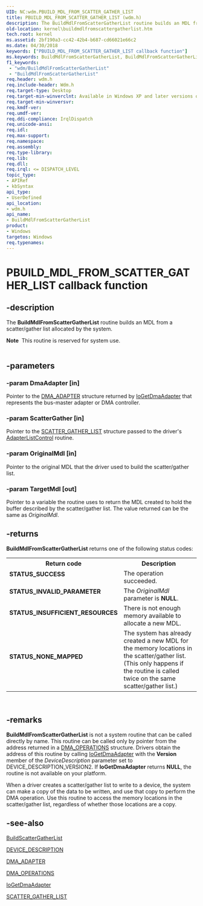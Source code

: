 ```yaml
---
UID: NC:wdm.PBUILD_MDL_FROM_SCATTER_GATHER_LIST
title: PBUILD_MDL_FROM_SCATTER_GATHER_LIST (wdm.h)
description: The BuildMdlFromScatterGatherList routine builds an MDL from a scatter/gather list allocated by the system.Note  This routine is reserved for system use.
old-location: kernel\buildmdlfromscattergatherlist.htm
tech.root: kernel
ms.assetid: 2bf190a3-cc42-42b4-b687-cd66021e66c2
ms.date: 04/30/2018
keywords: ["PBUILD_MDL_FROM_SCATTER_GATHER_LIST callback function"]
ms.keywords: BuildMdlFromScatterGatherList, BuildMdlFromScatterGatherList callback function [Kernel-Mode Driver Architecture], PBUILD_MDL_FROM_SCATTER_GATHER_LIST, PBUILD_MDL_FROM_SCATTER_GATHER_LIST callback, kdma_8a1b5bc2-b0ff-41ca-b352-647a0e7b4a79.xml, kernel.buildmdlfromscattergatherlist, wdm/BuildMdlFromScatterGatherList
f1_keywords:
 - "wdm/BuildMdlFromScatterGatherList"
 - "BuildMdlFromScatterGatherList"
req.header: wdm.h
req.include-header: Wdm.h
req.target-type: Desktop
req.target-min-winverclnt: Available in Windows XP and later versions of Windows.
req.target-min-winversvr: 
req.kmdf-ver: 
req.umdf-ver: 
req.ddi-compliance: IrqlDispatch
req.unicode-ansi: 
req.idl: 
req.max-support: 
req.namespace: 
req.assembly: 
req.type-library: 
req.lib: 
req.dll: 
req.irql: <= DISPATCH_LEVEL
topic_type:
- APIRef
- kbSyntax
api_type:
- UserDefined
api_location:
- wdm.h
api_name:
- BuildMdlFromScatterGatherList
product:
- Windows
targetos: Windows
req.typenames: 
---
```


# PBUILD_MDL_FROM_SCATTER_GATHER_LIST callback function


## -description


The <b>BuildMdlFromScatterGatherList</b> routine builds an MDL from a scatter/gather list allocated by the system.
<div class="alert"><b>Note</b>  This routine is reserved for system use.</div><div> </div>

## -parameters




### -param DmaAdapter [in]

Pointer to the <a href="https://docs.microsoft.com/windows-hardware/drivers/ddi/wdm/ns-wdm-_dma_adapter">DMA_ADAPTER</a> structure returned by <a href="https://docs.microsoft.com/windows-hardware/drivers/ddi/wdm/nf-wdm-iogetdmaadapter">IoGetDmaAdapter</a> that represents the bus-master adapter or DMA controller.


### -param ScatterGather [in]

Pointer to the <a href="https://docs.microsoft.com/windows-hardware/drivers/ddi/wdm/ns-wdm-_scatter_gather_list">SCATTER_GATHER_LIST</a> structure passed to the driver's <a href="https://docs.microsoft.com/windows-hardware/drivers/ddi/wdm/nc-wdm-driver_list_control">AdapterListControl</a> routine.


### -param OriginalMdl [in]

Pointer to the original MDL that the driver used to build the scatter/gather list.


### -param TargetMdl [out]

Pointer to a variable the routine uses to return the MDL created to hold the buffer described by the scatter/gather list. The value returned can be the same as <i>OriginalMdl</i>.


## -returns



<b>BuildMdlFromScatterGatherList</b> returns one of the following status codes:

<table>
<tr>
<th>Return code</th>
<th>Description</th>
</tr>
<tr>
<td width="40%">
<dl>
<dt><b>STATUS_SUCCESS</b></dt>
</dl>
</td>
<td width="60%">
The operation succeeded.

</td>
</tr>
<tr>
<td width="40%">
<dl>
<dt><b>STATUS_INVALID_PARAMETER</b></dt>
</dl>
</td>
<td width="60%">
The <i>OriginalMdl</i> parameter is <b>NULL</b>.

</td>
</tr>
<tr>
<td width="40%">
<dl>
<dt><b>STATUS_INSUFFICIENT_RESOURCES</b></dt>
</dl>
</td>
<td width="60%">
There is not enough memory available to allocate a new MDL.

</td>
</tr>
<tr>
<td width="40%">
<dl>
<dt><b>STATUS_NONE_MAPPED</b></dt>
</dl>
</td>
<td width="60%">
The system has already created a new MDL for the memory locations in the scatter/gather list. (This only happens if the routine is called twice on the same scatter/gather list.)

</td>
</tr>
</table>
 




## -remarks



<b>BuildMdlFromScatterGatherList</b>
           is not a system routine that can be called directly by name. This routine can be called only by pointer from the address returned in a 
          <a href="https://docs.microsoft.com/windows-hardware/drivers/ddi/wdm/ns-wdm-_dma_operations">DMA_OPERATIONS</a>
           structure. Drivers obtain the address of this routine by calling <a href="https://docs.microsoft.com/windows-hardware/drivers/ddi/wdm/nf-wdm-iogetdmaadapter">IoGetDmaAdapter</a> with the <b>Version</b> member of the <i>DeviceDescription</i> parameter set to DEVICE_DESCRIPTION_VERSION2. If <b>IoGetDmaAdapter</b> returns <b>NULL</b>, the routine is not available on your platform.

When a driver creates a scatter/gather list to write to a device, the system can make a copy of the data to be written, and use that copy to perform the DMA operation. Use this routine to access the memory locations in the scatter/gather list, regardless of whether those locations are a copy.




## -see-also




<a href="https://docs.microsoft.com/windows-hardware/drivers/ddi/wdm/nc-wdm-pbuild_scatter_gather_list">BuildScatterGatherList</a>



<a href="https://docs.microsoft.com/windows-hardware/drivers/ddi/wdm/ns-wdm-_device_description">DEVICE_DESCRIPTION</a>



<a href="https://docs.microsoft.com/windows-hardware/drivers/ddi/wdm/ns-wdm-_dma_adapter">DMA_ADAPTER</a>



<a href="https://docs.microsoft.com/windows-hardware/drivers/ddi/wdm/ns-wdm-_dma_operations">DMA_OPERATIONS</a>



<a href="https://docs.microsoft.com/windows-hardware/drivers/ddi/wdm/nf-wdm-iogetdmaadapter">IoGetDmaAdapter</a>



<a href="https://docs.microsoft.com/windows-hardware/drivers/ddi/wdm/ns-wdm-_scatter_gather_list">SCATTER_GATHER_LIST</a>
 

 

